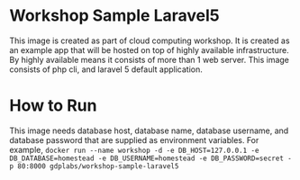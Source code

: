 # Workshop Sample Laravel5

This image is created as part of cloud computing workshop. It is created as an example app that will be hosted on top of highly available infrastructure. By highly available means it consists of more than 1 web server. This image consists of php cli, and laravel 5 default application.

# How to Run
This image needs database host, database name, database username, and database password that are supplied as environment variables. For example, `docker run --name workshop -d -e DB_HOST=127.0.0.1 -e DB_DATABASE=homestead -e DB_USERNAME=homestead -e DB_PASSWORD=secret -p 80:8000 gdplabs/workshop-sample-laravel5`
